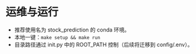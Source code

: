 # 运维与运行

- 推荐使用名为 stock_prediction 的 conda 环境。
- 本地一键：`make setup && make run`
- 目录路径通过 init.py 中的 ROOT_PATH 控制（后续将迁移到 config/.env）。
